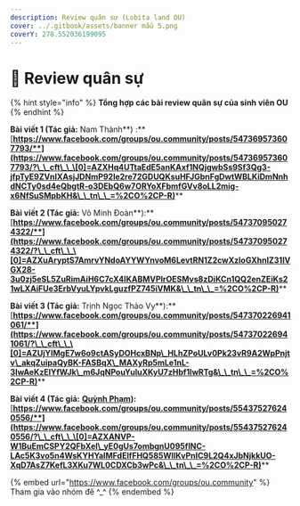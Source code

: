```yaml
---
description: Review quân sự (Lobita land OU)
cover: ../.gitbook/assets/banner mẫu 5.png
coverY: 278.552036199095
---
```


# 🔖 Review quân sự

{% hint style="info" %}
**Tổng hợp các bài review quân sự của sinh viên OU**
{% endhint %}

**Bài viết 1 (Tác giả:** Nam Thành**) :** [**https://www.facebook.com/groups/ou.community/posts/547369573607793/**](https://www.facebook.com/groups/ou.community/posts/547369573607793/?\_\_cft\_\_\[0]=AZXHq4UTtaEdE5anKAxf1NQjgwbSs9Sf3Qg3-jfpTyE9ZVnIXAsjJDNmP92le2re72GDUQKsuHFJGbnFgDwtWBLKiDmNnhdNCTy0sd4eQbgtR-o3DEbQ6w7ORYoXFbmfGVv8oLL2mig-x6NfSuSMpbKH&\_\_tn\_\_=%2CO%2CP-R)****

**Bài viết 2 (Tác giả:** Võ Minh Đoàn**):** [**https://www.facebook.com/groups/ou.community/posts/547370950274322/**](https://www.facebook.com/groups/ou.community/posts/547370950274322/?\_\_cft\_\_\[0]=AZXuAryptS7AmrvYNdoAYYWYnvoM6LevtRN1Z2cwXzloGXhnlZ31IVGX28-3u0zj5eSL5ZuRimAiH6C7cX4lKABMVPlrOESMvs8zDiKCn1QQ2enZEiKs21wLXAiFUe3ErbVyuLYpvkLguzfPZ745iVMK&\_\_tn\_\_=%2CO%2CP-R)****

**Bài viết 3 (Tác giả:** Trịnh Ngọc Thảo Vy**):** [**https://www.facebook.com/groups/ou.community/posts/547370226941061/**](https://www.facebook.com/groups/ou.community/posts/547370226941061/?\_\_cft\_\_\[0]=AZUjYIMgE7w6o9ctASyDOHcxBNp\_HLhZPoULv0Pk23vR9A2WpPnjtv\_akqZuipaQyBK-FASBqX\_MAXyRp5mLe1nL-3IwAeKzElYfWJk\_m6JqNPouYuluXKyU7zHbf1lwRTg&\_\_tn\_\_=%2CO%2CP-R)****

**Bài viết 4 (Tác giả:** [**Quỳnh Phạm**](https://www.facebook.com/groups/1021019474981327/user/100048785002848/?\_\_cft\_\_\[0]=AZXLCcJs3kBK4aH0TQUuECtL1HsomW26ltkAOCOXkLfD8sbIg5nrNyz70QsSCtPXzQ5aFlzKOhxM1Pehr2OpBPQwSdPDehsY-PK3n6hiNm8Neok2S3S8to7C8K-Wt3YGqU0&\_\_tn\_\_=-UC%2CP-R)**):** [**https://www.facebook.com/groups/ou.community/posts/554375276240556/**](https://www.facebook.com/groups/ou.community/posts/554375276240556/?\_\_cft\_\_\[0]=AZXANVP-W1BuEmCSPY2QFbXel\_yE0gUs7ombgnU095fINC-LAc5K3vo5n4WsKYHYaIMFdEIfFHQ585WIlKvPnIC9L2Q4xJbNjkkUO-XqD7AsZ7KefL3XKu7WL0CDXCb3wPc&\_\_tn\_\_=%2CO%2CP-R)****

{% embed url="https://www.facebook.com/groups/ou.community" %}
Tham gia vào nhóm đê ^\_^
{% endembed %}
